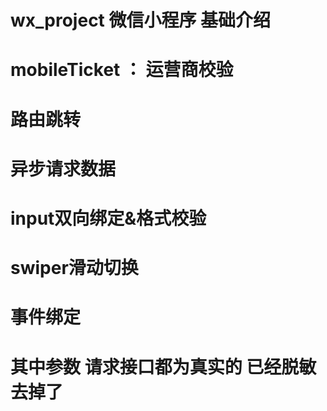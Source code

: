 # wx_project 微信小程序 基础介绍
# mobileTicket ： 运营商校验
# 路由跳转
# 异步请求数据
# input双向绑定&格式校验
# swiper滑动切换
# 事件绑定
# 其中参数 请求接口都为真实的  已经脱敏去掉了
